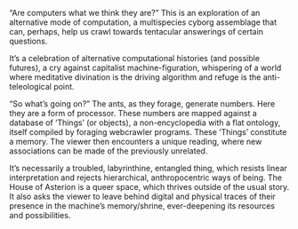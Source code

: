 “Are computers what we think they are?”
This is an exploration of an alternative mode of computation, a multispecies cyborg assemblage that can, perhaps, help us crawl towards tentacular answerings of certain questions.

It’s a celebration of alternative computational histories (and possible futures), a cry against capitalist machine-figuration, whispering of a world where meditative divination is the driving algorithm and refuge is the anti-teleological point.

“So what’s going on?”
The ants, as they forage, generate numbers. Here they are a form of processor. These numbers are mapped against a database of ‘Things’ (or objects), a non-encyclopedia with a flat ontology, itself compiled by foraging webcrawler programs. These ‘Things’ constitute a memory. The viewer then encounters a unique reading, where new associations can be made of the previously unrelated. 

It’s necessarily a troubled, labyrinthine, entangled thing, which resists linear interpretation and rejects hierarchical, anthropocentric ways of being. The House of Asterion is a queer space, which thrives outside of the usual story. It also asks the viewer to leave behind digital and physical traces of their presence in the machine’s memory/shrine, ever-deepening its resources and possibilities.